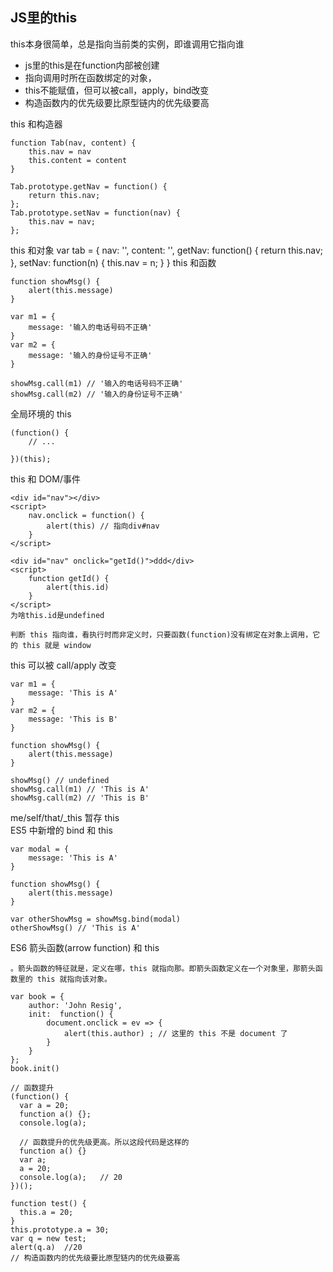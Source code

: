 JS里的this
---
this本身很简单，总是指向当前类的实例，即谁调用它指向谁

- js里的this是在function内部被创建
- 指向调用时所在函数绑定的对象，
- this不能赋值，但可以被call，apply，bind改变
- 构造函数内的优先级要比原型链内的优先级要高

this 和构造器
```
function Tab(nav, content) {
    this.nav = nav
    this.content = content
}
 
Tab.prototype.getNav = function() {
    return this.nav;
};
Tab.prototype.setNav = function(nav) {
    this.nav = nav;
};
```
this 和对象
var tab = {
    nav: '',
    content: '',
    getNav: function() {
        return this.nav;
    },
    setNav: function(n) {
        this.nav = n;
    }
}
this 和函数
```
function showMsg() {
    alert(this.message)
}
 
var m1 = {
    message: '输入的电话号码不正确'
}
var m2 = {
    message: '输入的身份证号不正确'
}
 
showMsg.call(m1) // '输入的电话号码不正确'
showMsg.call(m2) // '输入的身份证号不正确'
```
全局环境的 this
```
(function() {
    // ...
     
})(this);
```

this 和 DOM/事件
```
<div id="nav"></div>
<script>
    nav.onclick = function() {
        alert(this) // 指向div#nav
    }
</script>

<div id="nav" onclick="getId()">ddd</div>
<script>
    function getId() {
        alert(this.id)
    }
</script>
为啥this.id是undefined

判断 this 指向谁，看执行时而非定义时，只要函数(function)没有绑定在对象上调用，它的 this 就是 window
```

this 可以被 call/apply 改变
```
var m1 = {
    message: 'This is A'
} 
var m2 = {
    message: 'This is B'
}  
 
function showMsg() {
    alert(this.message)
}
 
showMsg() // undefined
showMsg.call(m1) // 'This is A'
showMsg.call(m2) // 'This is B'
```

me/self/that/_this 暂存 this  
ES5 中新增的 bind 和 this
```
var modal = {
    message: 'This is A'
}
 
function showMsg() {
    alert(this.message)
}
 
var otherShowMsg = showMsg.bind(modal)
otherShowMsg() // 'This is A'
```

ES6 箭头函数(arrow function) 和 this
```
。箭头函数的特征就是，定义在哪，this 就指向那。即箭头函数定义在一个对象里，那箭头函数里的 this 就指向该对象。

var book = {
    author: 'John Resig',
    init:  function() {
        document.onclick = ev => {
            alert(this.author) ; // 这里的 this 不是 document 了
        }
    }
};
book.init()
```





```
// 函数提升
(function() {
  var a = 20;
  function a() {};
  console.log(a);
  
  // 函数提升的优先级更高。所以这段代码是这样的
  function a() {}
  var a;
  a = 20;
  console.log(a);	// 20
})();
```

```
function test() {
  this.a = 20;
}
this.prototype.a = 30;
var q = new test;
alert(q.a)  //20
// 构造函数内的优先级要比原型链内的优先级要高
```
